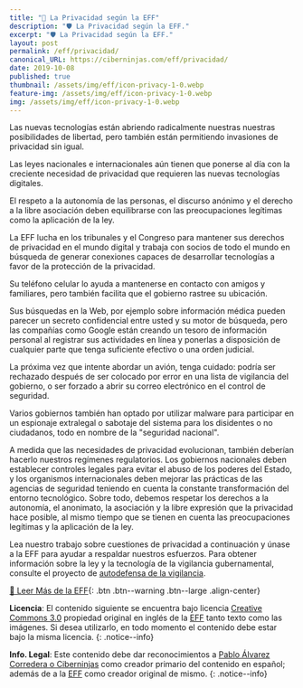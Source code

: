 ```yaml
---
title: "🚨 La Privacidad según la EFF"
description: "🛡 La Privacidad según la EFF."
excerpt: "🛡 La Privacidad según la EFF."
layout: post
permalink: /eff/privacidad/
canonical_URL: https://ciberninjas.com/eff/privacidad/
date: 2019-10-08
published: true
thumbnail: /assets/img/eff/icon-privacy-1-0.webp
feature-img: /assets/img/eff/icon-privacy-1-0.webp
img: /assets/img/eff/icon-privacy-1-0.webp
---
```


Las nuevas tecnologías están abriendo radicalmente nuestras nuestras posibilidades de libertad, pero también están permitiendo invasiones de privacidad sin igual.

Las leyes nacionales e internacionales aún tienen que ponerse al día con la creciente necesidad de privacidad que requieren las nuevas tecnologías digitales.

El respeto a la autonomía de las personas, el discurso anónimo y el derecho a la libre asociación deben equilibrarse con las preocupaciones legítimas como la aplicación de la ley.

La EFF lucha en los tribunales y el Congreso para mantener sus derechos de privacidad en el mundo digital y trabaja con socios de todo el mundo en búsqueda de generar conexiones capaces de desarrollar tecnologías a favor de la protección de la privacidad.

Su teléfono celular lo ayuda a mantenerse en contacto con amigos y familiares, pero también facilita que el gobierno rastree su ubicación.

Sus búsquedas en la Web, por ejemplo sobre información médica pueden parecer un secreto confidencial entre usted y su motor de búsqueda, pero las compañías como Google están creando un tesoro de información personal al registrar sus actividades en línea y ponerlas a disposición de cualquier parte que tenga suficiente efectivo o una orden judicial.

La próxima vez que intente abordar un avión, tenga cuidado: podría ser rechazado después de ser colocado por error en una lista de vigilancia del gobierno, o ser forzado a abrir su correo electrónico en el control de seguridad.

Varios gobiernos también han optado por utilizar malware para participar en un espionaje extralegal o sabotaje del sistema para los disidentes o no ciudadanos, todo en nombre de la "seguridad nacional".

A medida que las necesidades de privacidad evolucionan, también deberían hacerlo nuestros regímenes regulatorios. Los gobiernos nacionales deben establecer controles legales para evitar el abuso de los poderes del Estado, y los organismos internacionales deben  mejorar las prácticas de las agencias de seguridad teniendo en cuenta la constante transformación del entorno tecnológico. Sobre todo, debemos respetar los derechos a la autonomía, el anonimato, la asociación y la libre expresión que la privacidad hace posible, al mismo tiempo que se tienen en cuenta las preocupaciones legítimas y la aplicación de la ley.

Lea nuestro trabajo sobre cuestiones de privacidad a continuación y únase a la EFF para ayudar a respaldar nuestros esfuerzos. Para obtener información sobre la ley y la tecnología de la vigilancia gubernamental, consulte el proyecto de [autodefensa de la vigilancia](/eff/autodefensa-vigilancia/).

[📢 Leer Más de la EFF](/eff/){: .btn .btn--warning .btn--large .align-center}

**Licencia**: El contenido siguiente se encuentra bajo licencia [Creative Commons 3.0](https://creativecommons.org/licenses/by-sa/3.0/deed.es) propiedad original en inglés de la [EFF](https://kutt.it/eff) tanto texto como las imágenes. Si desea utilizarlo, en todo momento el contenido debe estar bajo la misma licencia.
{: .notice--info}

**Info. Legal**: Este contenido debe dar reconocimientos a [Pablo Álvarez Corredera o Ciberninjas](https://kutt.it/ciberninjas) como creador primario del contenido en español; además de a la [EFF](https://kutt.it/eff) como creador original de mismo.
{: .notice--info}
